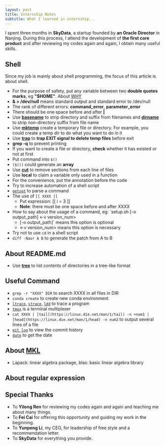 ```yaml
---
layout: post
title: Internship Notes
subtitle: What I learned in internship...   
---
```

I spent three months in **SkyData**, a startup founded by **an Oracle Director** in Nanjing. During this process, I attend the development of **the first core product** and after reviewing my codes again and again, I obtain many useful skills. 

## Shell 
Since my job is mainly about shell programming, the focus of this article is about shell.   
* For the purpose of safety, put any variable between two **double quotes marks**, eg **"$HOME"**. About [WHY](http://unix.stackexchange.com/questions/68694/when-is-double-quoting-necessary)
* **& > /dev/null** means standard output and standard error to /dev/null
* The rank of different errors: **command_error**, **parameter_error**   
* There should be one space before and after **\|**   
* Use [**basename**](https://linux.die.net/man/1/basename) to strip directory and suffix from filenames and [**dirname**](https://linux.die.net/man/1/dirname) to strip non-directory suffix from file name   
* Use [**mktemp**](https://linux.die.net/man/1/mktemp) create a temporary file or directory. For example, you could create a temp dir to do what you want to do in it   
* Use [**trap**](https://linux.die.net/Bash-Beginners-Guide/sect_12_02.html) to **trap EXIT signal to delete temp files** before exit   
* **grep -q** to prevent printing   
* If you want to create a file or directory, **check** whether it has existed or not at first
* Put command into `$()`
* `($())` could generate an **array**   
* Use [**cut**](https://linux.die.net/man/1/cut) to  remove sections from each line of files   
* Use **local** to claim a variable only used in a function     
* For the convenience, put the annotation before the code
* Try to increase automation of a shell script
* [`getopt`](https://linux.die.net/man/1/getopt) to parse a command
* The use of `[[ XXXX ]]`
  * Put expression: [[ i = 3 ]] 
  * **Note**: there must be one space before and after XXXX
* How to say about the usage of a command, eg: `setup.sh [-o output_path] <-v version_num>
  * [-o output_path]` means this option is optional
  * <-v version_num> means this option is necessary
* Try not to use `cd` in a shell script
* `diff -Naur A B` to generate the patch from A to B


## About README.md
* Use [**tree**](https://linux.die.net/man/1/tree) to list contents of directories in a tree-like format

## Useful Command
* `grep -r "XXXX" DIR` to search XXXX in all files in DIR
* `conda create` to create new conda environment
* [`ltrace`](https://linux.die.net/man/1/ltrace), [`strace`](https://linux.die.net/man/1/strace), [`ldd`](https://linux.die.net/man/1/ldd) to trace a program
* [`tmux`](http://man7.org/linux/man-pages/man1/tmux.1.html) is a terminal multiplexer
* `cat XXXX | [tail](https://linux.die.net/man/1/tail) -n +num1 | [head](https://linux.die.net/man/1/head) -n num2` to output several lines of a file
* [`git log`](https://git-scm.com/docs/git-log) to view the commit history
* [`date`](https://linux.die.net/man/1/date) to get the date 

## About [MKL](https://software.intel.com/en-us/articles/intel-math-kernel-library-documentation)
* Lapack: linear algebra package, blas: basic linear algebra library

## About regular expression


## Special Thanks
* To **Yilong Ren** for reviewing my codes again and again and teaching me about many things.   
* To **Fei Cai** for offering this opportunity and guiding my work in the beginning.   
* To **Yunpeng Li**, my CEO, for leadership of free style and a recommendation letter.   
* To **SkyData** for everything you provide.
